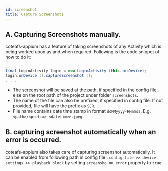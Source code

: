 ```yaml
---
id: screenshot
title: Capture Screenshots
---
```


## A. Capturing Screenshots manually.

coteafs-appium has a feature of taking screenshots of any Activity which is being worked upon as and when required. Following is the code snippet of how to do it:

```java
. . .
final LoginActivity login = new LoginActivity (this.iosDevice);
login.onDevice ().captureScreenshot ();
. . .
```

* The screenshot will be saved at the path, if specified in the config file, else on the root path of the project under folder `screenshots`.
* The name of the file can also be prefixed, if specified in config file. If not provided, file will have the prefix as `SCR`.
* File name contains date time stamp in format `ddMMyyyy-HHmmss`. E.g. `<path>/<prefix>-<datetime>.jpeg`.

## B. capturing screenshot automatically when an error is occurred.

coteafs-appium also takes care of capturing screenshot automatically. It can be enabled from following
path in config file :
`config file >> device settings >> playback block` by setting `screensho_on_error` property to `true`.
